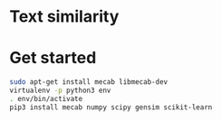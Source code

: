 # Text similarity

# Get started

```sh
sudo apt-get install mecab libmecab-dev
virtualenv -p python3 env
. env/bin/activate
pip3 install mecab numpy scipy gensim scikit-learn
```
